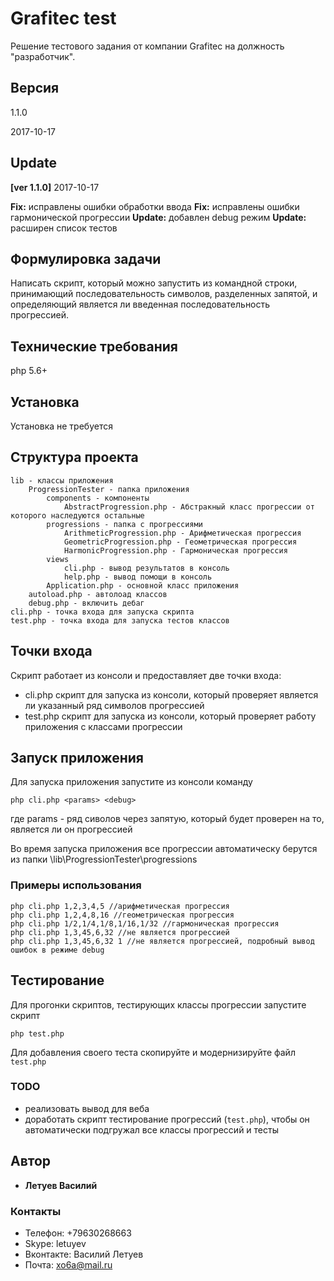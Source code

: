 # Grafitec test

Решение тестового задания от компании Grafitec на должность "разработчик".

## Версия

1.1.0

2017-10-17

## Update

**[ver 1.1.0]** 2017-10-17

**Fix:** исправлены ошибки обработки ввода
**Fix:** исправлены ошибки гармонической прогрессии
**Update:** добавлен debug режим
**Update:** расширен список тестов

## Формулировка задачи

Написать скрипт, который можно запустить из командной строки, принимающий последовательность символов, разделенных запятой, и определяющий является ли введенная последовательность прогрессией.

## Технические требования

php 5.6+

## Установка

Установка не требуется

## Структура проекта

```
lib - классы приложения
    ProgressionTester - папка приложения
        components - компоненты
            AbstractProgression.php - Абстракный класс прогрессии от которого наследуются остальные
        progressions - папка с прогрессиями
            ArithmeticProgression.php - Арифметическая прогрессия
            GeometricProgression.php - Геометрическая прогрессия
            HarmonicProgression.php - Гармоническая прогрессия
        views
            cli.php - вывод результатов в консоль
            help.php - вывод помощи в консоль
        Application.php - основной класс приложения
    autoload.php - автолоад классов
    debug.php - включить дебаг
cli.php - точка входа для запуска скрипта
test.php - точка входа для запуска тестов классов
```

## Точки входа

Скрипт работает из консоли и предоставляет две точки входа:
* cli.php скрипт для запуска из консоли, который проверяет является ли указанный ряд символов прогрессией
* test.php скрипт для запуска из консоли, который проверяет работу приложения с классами прогрессии

## Запуск приложения

Для запуска приложения запустите из консоли команду

```
php cli.php <params> <debug>
```
где params - ряд сиволов через запятую, который будет проверен на то, является ли он прогрессией

Во время запуска приложения все прогрессии автоматическу берутся из папки \lib\ProgressionTester\progressions

### Примеры использования

```
php cli.php 1,2,3,4,5 //арифметическая прогрессия
php cli.php 1,2,4,8,16 //геометрическая прогрессия
php cli.php 1/2,1/4,1/8,1/16,1/32 //гармоническая прогрессия
php cli.php 1,3,45,6,32 //не является прогрессией
php cli.php 1,3,45,6,32 1 //не является прогрессией, подробный вывод ошибок в режиме debug
```

## Тестирование

Для прогонки скриптов, тестирующих классы прогрессии запустите скрипт

```
php test.php
```

Для добавления своего теста скопируйте и модернизируйте файл ```test.php```

### TODO

* реализовать вывод для веба
* доработать скрипт тестирование прогрессий (```test.php```), чтобы он автоматически подгружал все классы прогрессий и тесты

## Автор

* **Летуев Василий**

### Контакты

* Телефон: +79630268663
* Skype: letuyev
* Вконтакте: Василий Летуев
* Почта: xo6a@mail.ru